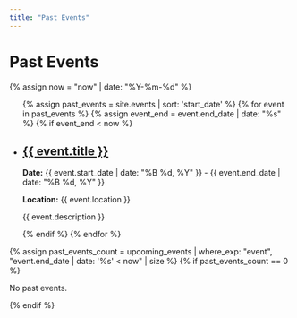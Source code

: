 ```yaml
---
title: "Past Events"
---
```


<h1>Past Events</h1>

{% assign now = "now" | date: "%Y-%m-%d" %}

<ul>
  {% assign past_events = site.events | sort: 'start_date' %}
  {% for event in past_events %}
    {% assign event_end = event.end_date | date: "%s" %}
    {% if event_end < now %}
      <li>
        <h2><a href="{{ event.url }}">{{ event.title }}</a></h2>
        <p><strong>Date:</strong> {{ event.start_date | date: "%B %d, %Y" }} - {{ event.end_date | date: "%B %d, %Y" }}</p>
        <p><strong>Location:</strong> {{ event.location }}</p>
        <p>{{ event.description }}</p>
      </li>
    {% endif %}
  {% endfor %}
</ul>

{% assign past_events_count = upcoming_events | where_exp: "event", "event.end_date | date: '%s' < now" | size %}
{% if past_events_count == 0 %}
  <p>No past events.</p>
{% endif %}
